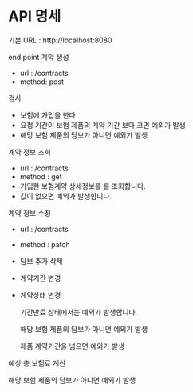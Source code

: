 # API 명세

기본 URL : http://localhost:8080 

end point 
계약 생성

- url : /contracts
- method: post

검사

- 보험에 가입을 한다
- 요청 기간이 보험 제품의 계약 기간 보다 크면 예외가 발생
- 해당 보험 제품의 담보가 아니면 예외가 발생

계약 정보 조회

- url : /contracts
- method : get
- 가입한 보험계약 상세정보를 를 조회합니다.
- 값이 없으면 예외가 발생합니다.

계약 정보 수정 

- url : /contracts
- method : patch
- 담보 추가 삭제
- 계약기간 변경
- 계약상태 변경
    
    기간만료 상태에서는 예외가 발생합니다.
    
    해당 보험 제품의 담보가 아니면 예외가 발생
    
    제품 계약기간을 넘으면 예외가 발생
    

예상 총 보험료 계산

해당 보험 제품의 담보가 아니면 예외가 발생
